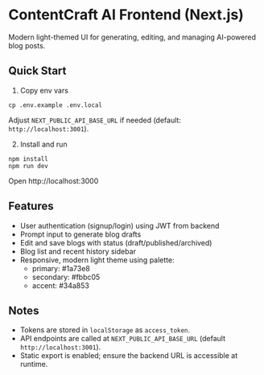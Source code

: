 # ContentCraft AI Frontend (Next.js)

Modern light-themed UI for generating, editing, and managing AI-powered blog posts.

## Quick Start

1) Copy env vars
```
cp .env.example .env.local
```
Adjust `NEXT_PUBLIC_API_BASE_URL` if needed (default: `http://localhost:3001`).

2) Install and run
```
npm install
npm run dev
```

Open http://localhost:3000

## Features

- User authentication (signup/login) using JWT from backend
- Prompt input to generate blog drafts
- Edit and save blogs with status (draft/published/archived)
- Blog list and recent history sidebar
- Responsive, modern light theme using palette:
  - primary: #1a73e8
  - secondary: #fbbc05
  - accent: #34a853

## Notes

- Tokens are stored in `localStorage` as `access_token`.
- API endpoints are called at `NEXT_PUBLIC_API_BASE_URL` (default `http://localhost:3001`).
- Static export is enabled; ensure the backend URL is accessible at runtime.
